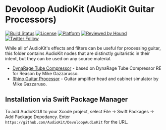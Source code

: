 # Devoloop AudioKit (AudioKit Guitar Processors)

[![Build Status](https://github.com/AudioKit/DevoloopAudioKit/workflows/CI/badge.svg)](https://github.com/AudioKit/DevoloopAudioKit/actions?query=workflow%3ACI)
[![License](https://img.shields.io/github/license/AudioKit/DevoloopAudioKit)](https://github.com/AudioKit/DevoloopAudioKit/blob/main/LICENSE)
[![Platform](https://img.shields.io/cocoapods/p/AudioKit)](https://github.com/AudioKit/AudioKit/wiki)
[![Reviewed by Hound](https://img.shields.io/badge/Reviewed_by-Hound-8E64B0.svg)](https://houndci.com)
[![Twitter Follow](https://img.shields.io/twitter/follow/AudioKitPro.svg?style=social)](https://twitter.com/AudioKitPro)

While all of AudioKit's effects and filters can be useful for processing guitar,
this folder contains AudioKit nodes that are distinctly guitaristic in their intent,
but they can be used on any source material.

* [DynaRage Tube Compressor](https://github.com/AudioKit/DevoloopAudioKit/wiki/DynaRageCompressor) - based on DynaRage Tube Compressor RE for Reason by Mike Gazzarusso.
* [Rhino Guitar Processor](https://github.com/AudioKit/DevoloopAudioKit/wiki/RhinoGuitarProcessor) - Guitar amplifier head and cabinet simulator by Mike Gazzaruso.

## Installation via Swift Package Manager

To add AudioKitUI to your Xcode project, select File -> Swift Packages -> Add Package Depedancy. Enter `https://github.com/AudioKit/DevoloopAudioKit` for the URL. 
